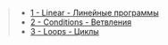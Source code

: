 >- [1 - Linear - Линейные программы](https://github.com/9bagel/epam_training/tree/master/src/com/epam/basics_of_software_code_development/linear)
>- [2 - Conditions - Ветвления](https://github.com/9bagel/epam_training/tree/master/src/com/epam/basics_of_software_code_development/condition)
>- [3 - Loops - Циклы](https://github.com/9bagel/epam_training/tree/master/src/com/epam/basics_of_software_code_development/loop)
